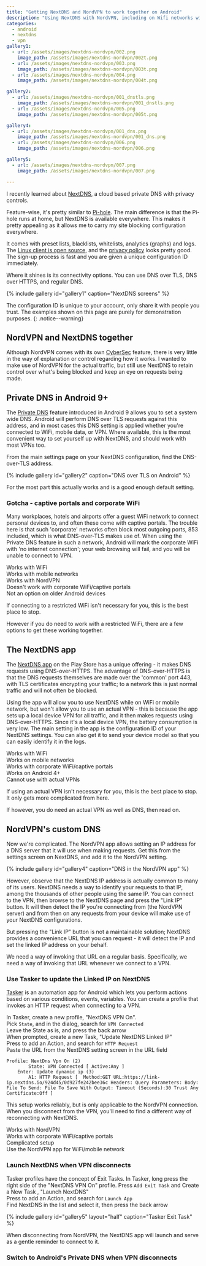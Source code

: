 ```yaml
---
title: "Getting NextDNS and NordVPN to work together on Android"
description: "Using NextDNS with NordVPN, including on Wifi networks with captive portals"
categories: 
  - android
  - nextdns
  - vpn
gallery1:
  - url: /assets/images/nextdns-nordvpn/002.png
    image_path: /assets/images/nextdns-nordvpn/002t.png
  - url: /assets/images/nextdns-nordvpn/003.png
    image_path: /assets/images/nextdns-nordvpn/003t.png
  - url: /assets/images/nextdns-nordvpn/004.png
    image_path: /assets/images/nextdns-nordvpn/004t.png

gallery2:
  - url: /assets/images/nextdns-nordvpn/001_dnstls.png
    image_path: /assets/images/nextdns-nordvpn/001_dnstls.png
  - url: /assets/images/nextdns-nordvpn/005.png
    image_path: /assets/images/nextdns-nordvpn/005t.png

gallery4:
  - url: /assets/images/nextdns-nordvpn/001_dns.png
    image_path: /assets/images/nextdns-nordvpn/001_dns.png
  - url: /assets/images/nextdns-nordvpn/006.png
    image_path: /assets/images/nextdns-nordvpn/006.png

gallery5:
  - url: /assets/images/nextdns-nordvpn/007.png
    image_path: /assets/images/nextdns-nordvpn/007.png

---
```


I recently learned about [NextDNS](https://nextdns.io), a cloud based private DNS with privacy controls.  

Feature-wise, it's pretty similar to [Pi-hole](https://pi-hole.net/).  The main difference is that the Pi-hole runs at home, but NextDNS is available everywhere.  This makes it pretty appealing as it allows me to carry my site blocking configuration everywhere. 

It comes with preset lists, blacklists, whitelists, analytics (graphs) and logs.  The [Linux client is open source](https://github.com/nextdns/nextdns), and the [privacy policy](https://nextdns.io/privacy) looks pretty good. The sign-up process is fast and you are given a unique configuration ID immediately.  

Where it shines is its connectivity options.  You can use DNS over TLS, DNS over HTTPS, and regular DNS.  

{% include gallery id="gallery1"  caption="NextDNS screens" %}

The configuration ID is unique to your account, only share it with people you trust.  The examples shown on this page are purely for demonstration purposes.
{: .notice--warning}

## NordVPN and NextDNS together

Although NordVPN comes with its own [CyberSec](https://nordvpn.com/features/cybersec/) feature, there is very little in the way of explanation or control regarding how it works.  I wanted to make use of NordVPN for the actual traffic, but still use NextDNS to retain control over what's being blocked and keep an eye on requests being made.  



## Private DNS in Android 9+

The [Private DNS](https://android-developers.googleblog.com/2018/04/dns-over-tls-support-in-android-p.html) feature introduced in Android 9 allows you to set a system wide DNS.  Android will perform DNS over TLS requests against this address, and in most cases this DNS setting is applied whether you're connected to WiFi, mobile data, or VPN.  Where available, this is the most convenient way to set yourself up with NextDNS, and should work with most VPNs too.  

From the main settings page on your NextDNS configuration, find the DNS-over-TLS address.  

{% include gallery id="gallery2"  caption="DNS over TLS on Android" %}

For the most part this actually works and is a good enough default setting.

### Gotcha - captive portals and corporate WiFi

Many workplaces, hotels and airports offer a guest WiFi network to connect personal devices to, and often these come with captive portals.  The trouble here is that such 'corporate' networks often block most outgoing ports, 853 included, which is what DNS-over-TLS makes use of.  When using the Private DNS feature in such a network, Android will mark the corporate WiFi with 'no internet connection'; your web browsing will fail, and you will be unable to connect to VPN.  

<i class="fas fa-check-circle"></i> Works with WiFi  
<i class="fas fa-check-circle"></i> Works with mobile networks  
<i class="fas fa-check-circle"></i> Works with NordVPN  
<i class="fas fa-times-circle"></i> Doesn't work with corporate WiFi/captive portals    
<i class="fas fa-times-circle"></i> Not an option on older Android devices    


If connecting to a restricted WiFi isn't necessary for you, this is the best place to stop.  

However if you do need to work with a restricted WiFi, there are a few options to get these working together. 


## The NextDNS app

The [NextDNS app](https://play.google.com/store/apps/details?id=io.nextdns.NextDNS&hl=en_GB) on the Play Store has a unique offering - it makes DNS requests using DNS-over-HTTPS.  The advantage of DNS-over-HTTPS is that the DNS requests themselves are made over the 'common' port 443, with TLS certificates encrypting your traffic; to a network this is just normal traffic and will not often be blocked.  

Using the app will allow you to use NextDNS while on WiFi or mobile network, but won't allow you to use an actual VPN - this is because the app sets up a local device VPN for all traffic, and it then makes requests using DNS-over-HTTPS.  Since it's a local device VPN, the battery consumption is very low.  The main setting in the app is the configuration ID of your NextDNS settings.   You can also get it to send your device model so that you can easily identify it in the logs.  


<i class="fas fa-check-circle"></i> Works with WiFi  
<i class="fas fa-check-circle"></i> Works on mobile networks  
<i class="fas fa-check-circle"></i> Works with corporate WiFi/captive portals  
<i class="fas fa-check-circle"></i> Works on Android 4+  
<i class="fas fa-times-circle"></i> Cannot use with actual VPNs

If using an actual VPN isn't necessary for you, this is the best place to stop.  It only gets more complicated from here.

If however, you do need an actual VPN as well as DNS, then read on.


## NordVPN's custom DNS

Now we're complicated. The NordVPN app allows setting an IP address for a DNS server that it will use when making requests.  Get this from the settings screen on NextDNS, and add it to the NordVPN setting.  

{% include gallery id="gallery4"  caption="DNS in the NordVPN app" %}

 However, observe that the NextDNS IP address is actually common to many of its users.  NextDNS needs a way to identify your requests to that IP, among the thousands of other people using the same IP.  You can connect to the VPN, then browse to the NextDNS page and press the "Link IP" button.  It will then detect the IP you're connecting from (the NordVPN server)  and from then on any requests from your device will make use of your NextDNS configurations.

 But pressing the "Link IP" button is not a maintainable solution;  NextDNS provides a convenience URL that you can request - it will detect the IP and set the linked IP address on your behalf. 

 We need a way of invoking that URL on a regular basis.  Specifically, we need a way of invoking that URL whenever we connect to a VPN.  

### Use Tasker to update the Linked IP on NextDNS

[Tasker](https://play.google.com/store/apps/details?id=net.dinglisch.android.taskerm&hl=en_GB) is an automation app for Android which lets you perform actions based on various conditions, events, variables.  You can create a profile that invokes an HTTP request when connecting to a VPN. 

In Tasker, create a new profile, "NextDNS VPN On".    
Pick `State`, and in the dialog, search for `VPN Connected`  
Leave the State as is, and press the back arrow <i class="fas fa-arrow-left"></i>  
When prompted, create a new Task, "Update NextDNS Linked IP"  
Press <i class="fas fa-plus"></i> to add an Action, and search for `HTTP Request`   
Paste the URL from the NextDNS setting screen in the URL field    



```
Profile: NextDns Vpn On (2)
    	State: VPN Connected [ Active:Any ]
    Enter: Update dynamic ip (3)
    	A1: HTTP Request [  Method:GET URL:https://link-ip.nextdns.io/924d45/0d927fe242bee36c Headers: Query Parameters: Body: File To Send: File To Save With Output: Timeout (Seconds):30 Trust Any Certificate:Off ]

```

This setup works reliably, but is only applicable to the NordVPN connection.  When you disconnect from the VPN, you'll need to find a different way of reconnecting with NextDNS.  

<i class="fas fa-check-circle"></i> Works with NordVPN  
<i class="fas fa-check-circle"></i> Works with corporate WiFi/captive portals  
<i class="fas fa-times-circle"></i> Complicated setup  
<i class="fas fa-times-circle"></i> Use the NordVPN app for WiFi/mobile network  



### Launch NextDNS when VPN disconnects

Tasker profiles have the concept of Exit Tasks.  In Tasker, long press the right side of the "NextDNS VPN On" profile. 
Press `Add Exit Task` and Create a New Task <i class="fas fa-plus"></i>, "Launch NextDNS"  
Press <i class="fas fa-plus"></i> to add an Action, and search for `Launch App`   
Find NextDNS in the list and select it, then press the back arrow <i class="fas fa-arrow-left"></i>  


{% include gallery id="gallery5" layout="half" caption="Tasker Exit Task" %}

When disconnecting from NordVPN, the NextDNS app will launch and serve as a gentle reminder to connect to it.  

### Switch to Android's Private DNS when VPN disconnects




